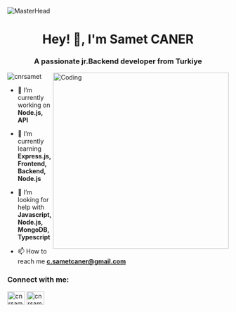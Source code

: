![MasterHead](https://repository-images.githubusercontent.com/588181932/e36ec678-7984-4cdd-8e4c-a3932772ff8e)

<h1 align="center">Hey! 👋, I'm Samet CANER</h1>
<h3 align="center">A passionate jr.Backend developer from Turkiye</h3>
<img align="right" alt="Coding" width="400" src="https://media.giphy.com/media/v1.Y2lkPTc5MGI3NjExb2t2ZWhqdTJvZzdwNHhrOWJoM2dwcDhzNWtiaHlzdGk3cnd5OGoycCZlcD12MV9pbnRlcm5hbF9naWZfYnlfaWQmY3Q9Zw/iIqmM5tTjmpOB9mpbn/giphy.gif">


<p align="left"> <img src="https://komarev.com/ghpvc/?username=cnrsamet&label=Profile%20views&color=0e75b6&style=flat" alt="cnrsamet" /> </p>

- 🔭 I’m currently working on **Node.js, API**

- 🌱 I’m currently learning **Express.js, Frontend, Backend, Node.js**

- 🤝 I’m looking for help with **Javascript, Node.js, MongoDB, Typescript**

- 📫 How to reach me **c.sametcaner@gmail.com**

<h3 align="left">Connect with me:</h3>
<p align="left">
<a href="https://linkedin.com/in/cnrsamet" target="_blank" rel="noopener noreferrer"><img align="center" src="https://raw.githubusercontent.com/rahuldkjain/github-profile-readme-generator/master/src/images/icons/Social/linked-in-alt.svg" alt="cnrsamet" height="30" width="40" /></a>
<a href="https://instagram.com/cnrsamet" target="_blank" rel="noopener noreferrer"><img align="center" src="https://raw.githubusercontent.com/rahuldkjain/github-profile-readme-generator/master/src/images/icons/Social/instagram.svg" alt="cnrsamet" height="30" width="40" /></a>
</p>
